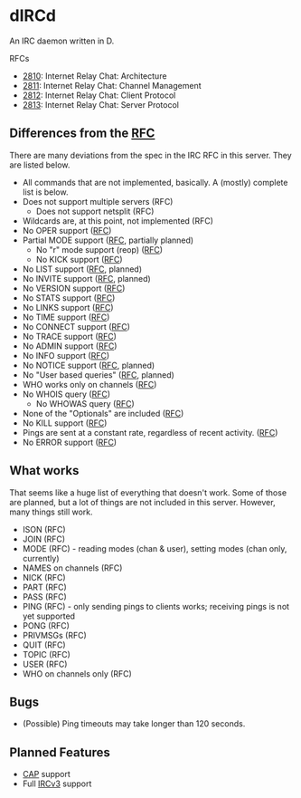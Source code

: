 # dIRCd

An IRC daemon written in D.

RFCs
- [2810](http://tools.ietf.org/html/rfc2810): Internet Relay Chat: Architecture
- [2811](http://tools.ietf.org/html/rfc2811): Internet Relay Chat: Channel Management
- [2812](http://tools.ietf.org/html/rfc2812): Internet Relay Chat: Client Protocol
- [2813](http://tools.ietf.org/html/rfc2813): Internet Relay Chat: Server Protocol

## Differences from the [RFC](http://tools.ietf.org/html/rfc1459.html)
There are many deviations from the spec in the IRC RFC in this server. They are listed below.

- All commands that are not implemented, basically. A (mostly) complete list is below.
- Does not support multiple servers (RFC)
  - Does not support netsplit (RFC)
- Wildcards are, at this point, not implemented (RFC)
- No OPER support ([RFC](http://tools.ietf.org/html/rfc1459.html#section-4.1.5))
- Partial MODE support ([RFC](http://tools.ietf.org/html/rfc1459.html#section-4.2.3), partially planned)
  - No "r" mode support (reop) ([RFC](http://tools.ietf.org/html/rfc2811#section-4.2.7))
  - No KICK support ([RFC](http://tools.ietf.org/html/rfc1459.html#section-4.2.8))
- No LIST support ([RFC](http://tools.ietf.org/html/rfc1459.html#section-4.2.6), planned)
- No INVITE support ([RFC](http://tools.ietf.org/html/rfc1459.html#section-4.2.7), planned)
- No VERSION support ([RFC](http://tools.ietf.org/html/rfc1459.html#section-4.2.8))
- No STATS support ([RFC](http://tools.ietf.org/html/rfc1459.html#section-4.3.2))
- No LINKS support ([RFC](http://tools.ietf.org/html/rfc1459.html#section-4.3.3))
- No TIME support ([RFC](http://tools.ietf.org/html/rfc1459.html#section-4.3.4))
- No CONNECT support ([RFC](http://tools.ietf.org/html/rfc1459.html#section-4.3.5))
- No TRACE support ([RFC](http://tools.ietf.org/html/rfc1459.html#section-4.3.6))
- No ADMIN support ([RFC](http://tools.ietf.org/html/rfc1459.html#section-4.3.7))
- No INFO support ([RFC](http://tools.ietf.org/html/rfc1459.html#section-4.3.8))
- No NOTICE support ([RFC](http://tools.ietf.org/html/rfc1459.html#section-4.4.2), planned)
- No "User based queries" ([RFC](http://tools.ietf.org/html/rfc1459.html#section-4.5), planned)
- WHO works only on channels ([RFC](http://tools.ietf.org/html/rfc1459.html#section-4.5.1))
- No WHOIS query ([RFC](http://tools.ietf.org/html/rfc1459.html#section-4.5.2))
  - No WHOWAS query ([RFC](http://tools.ietf.org/html/rfc1459.html#section-4.5.3))
- None of the "Optionals" are included ([RFC](http://tools.ietf.org/html/rfc1459.html#section-5))
- No KILL support ([RFC](http://tools.ietf.org/html/rfc1459.html#section-4.6.1))
- Pings are sent at a constant rate, regardless of recent activity. ([RFC](http://tools.ietf.org/html/rfc1459.html#section-4.6.2))
- No ERROR support ([RFC](http://tools.ietf.org/html/rfc1459.html#section-4.6.4))

## What works
That seems like a huge list of everything that doesn't work. Some of those are planned, but a lot of things are not
included in this server. However, many things still work.

- ISON (RFC)
- JOIN (RFC)
- MODE (RFC) - reading modes (chan & user), setting modes (chan only, currently)
- NAMES on channels (RFC)
- NICK (RFC)
- PART (RFC)
- PASS (RFC)
- PING (RFC) - only sending pings to clients works; receiving pings is not yet supported
- PONG (RFC)
- PRIVMSGs (RFC)
- QUIT (RFC)
- TOPIC (RFC)
- USER (RFC)
- WHO on channels only (RFC)

## Bugs
- (Possible) Ping timeouts may take longer than 120 seconds.

## Planned Features
- [CAP](http://ircv3.org/specification/capability-negotiation-3.1) support
- Full [IRCv3](http://ircv3.org/) support
